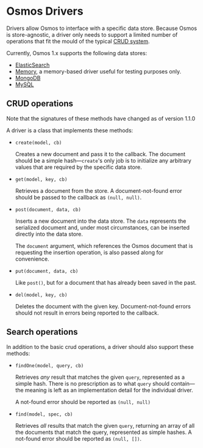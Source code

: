 # Osmos Drivers

Drivers allow Osmos to interface with a specific data store. Because Osmos is store-agnostic, a driver only needs to support a limited number of operations that fit the mould of the typical [CRUD system](http://en.wikipedia.org/wiki/Create,_read,_update_and_delete).

Currently, Osmos 1.x supports the following data stores:

- [ElasticSearch](./elasticsearch.md)
- [Memory](./memory.md), a memory-based driver useful for testing purposes only.
- [MongoDB](./mongodb.md)
- [MySQL](./mysql.md)

## CRUD operations

Note that the signatures of these methods have changed as of version 1.1.0

A driver is a class that implements these methods:

- `create(model, cb)` 

  Creates a new document and pass it to the callback. The document should be a simple hash—`create`'s only job is to initialize any arbitrary values that are required by the specific data store.
  
- `get(model, key, cb)` 

  Retrieves a document from the store. A document-not-found error should be passed to the callback as `(null, null)`.
  
- `post(document, data, cb)` 

  Inserts a new document into the data store. The `data` represents the serialized document and, under most circumstances, can be inserted directly into the data store. 
  
  The `document` argument, which references the Osmos document that is requesting the insertion operation, is also passed along for convenience.
  
- `put(document, data, cb)`

  Like `post()`, but for a document that has already been saved in the past.
  
- `del(model, key, cb)`

  Deletes the document with the given key. Document-not-found errors should not result in errors being reported to the callback.
  
## Search operations

In addition to the basic crud operations, a driver should also support these methods:

- `findOne(model, query, cb)`

  Retrieves _any_ result that matches the given `query`, represented as a simple hash. There is no prescription as to what `query` should contain—the meaning is left as an implementation detail for the individual driver.
  
  A not-found error should be reported as `(null, null)`
  
- `find(model, spec, cb)`

  Retrieves _all_ results that match the given `query`, returning an array of all the documents that match the query, represented as simple hashes. A not-found error should be reported as `(null, [])`.
